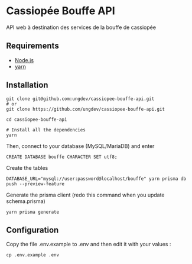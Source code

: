 # Cassiopée Bouffe API

API web à destination des services de la bouffe de cassiopée

## Requirements

- [Node.js](https://nodejs.org/)
- [yarn](https://yarnpkg.com/)

## Installation

```
git clone git@github.com:ungdev/cassiopee-bouffe-api.git
# or
git clone https://github.com/ungdev/cassiopee-bouffe-api.git

cd cassiopee-bouffe-api

# Install all the dependencies
yarn
```

Then, connect to your database (MySQL/MariaDB) and enter

```
CREATE DATABASE bouffe CHARACTER SET utf8;
```

Create the tables

```
DATABASE_URL="mysql://user:password@localhost/bouffe" yarn prisma db push --preview-feature
```

Generate the prisma client (redo this command when you update schema.prisma)

```
yarn prisma generate
```

## Configuration

Copy the file .env.example to .env and then edit it with your values :

```
cp .env.example .env
```
